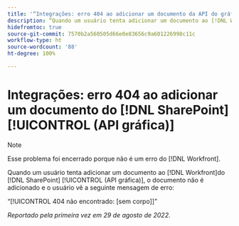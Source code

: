 ```yaml
---
title: '“Integrações: erro 404 ao adicionar um documento da API do gráfica do SharePoint”'
description: “Quando um usuário tenta adicionar um documento ao [!DNL Workfront] do [!DNL SharePoint] (API gráfica), o documento não é adicionado e o usuário vê a seguinte mensagem de erro:”
hidefromtoc: true
source-git-commit: 7570b2a560505d66e0e83656c9a601226998c11c
workflow-type: ht
source-wordcount: '88'
ht-degree: 100%

---
```



# Integrações: erro 404 ao adicionar um documento do [!DNL SharePoint] [!UICONTROL (API gráfica)]

>[!NOTE]
>
>Esse problema foi encerrado porque não é um erro do [!DNL Workfront].

Quando um usuário tenta adicionar um documento ao [!DNL Workfront]do [!DNL SharePoint] [!UICONTROL (API gráfica)], o documento não é adicionado e o usuário vê a seguinte mensagem de erro:

“[!UICONTROL 404 não encontrado: [sem corpo]]”

_Reportado pela primeira vez em 29 de agosto de 2022._

